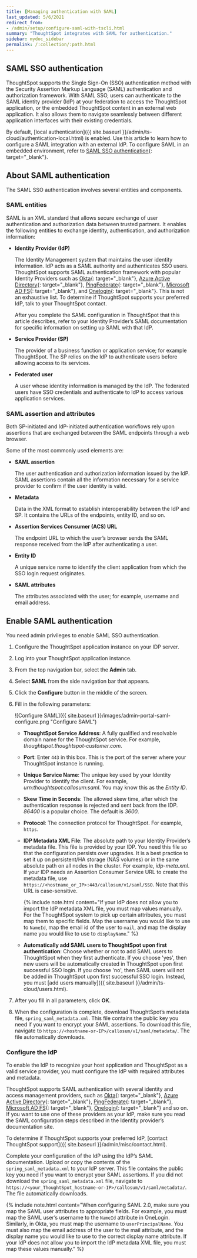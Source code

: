 ```yaml
---
title: [Managing authentication with SAML]
last_updated: 5/6/2021
redirect_from:
- /admin/setup/configure-saml-with-tscli.html
summary: "ThoughtSpot integrates with SAML for authentication."
sidebar: mydoc_sidebar
permalink: /:collection/:path.html
---
```

## SAML SSO authentication
ThoughtSpot supports the Single Sign-On (SSO) authentication method with the Security Assertion Markup Language (SAML) authentication and authorization framework. With SAML SSO, users can authenticate to the SAML identity provider (IdP) at your federation to access the ThoughtSpot application, or the embedded ThoughtSpot content in an external web application. It also allows them to navigate seamlessly between different application interfaces with their existing credentials.

By default, [local authentication]({{ site.baseurl }}/admin/ts-cloud/authentication-local.html) is enabled. Use this article to learn how to configure a SAML integration with an external IdP. To configure SAML in an embedded environment, refer to [SAML SSO authentication](https://docs.thoughtspot.com/visual-embed-sdk/dev/en/?pageid=saml-sso){: target="_blank"}.

## About SAML authentication
The SAML SSO authentication involves several entities and components.

### SAML entities
SAML is an XML standard that allows secure exchange of user authentication and authorization data between trusted partners. It enables the following entities to exchange identity, authentication, and authorization information:

- **Identity Provider (IdP)**

    The Identity Management system that maintains the user identity information. IdP acts as a SAML authority and authenticates SSO users. ThoughtSpot supports SAML authentication framework with popular Identity Providers such as [Okta](https://developer.okta.com/docs/guides/build-sso-integration/saml2/before-you-begin/){: target="_blank"}, [Azure Active Directory](https://docs.microsoft.com/en-us/powerapps/maker/portals/configure/configure-saml2-settings-azure-ad){: target="_blank"}, [PingFederate](https://docs.pingidentity.com/bundle/solution-guides/page/ozz1597769517562.html){: target="_blank"}, [Microsoft AD FS](https://docs.microsoft.com/en-us/powerapps/maker/portals/configure/configure-saml2-settings){: target="_blank"}, and [Onelogin](https://developers.onelogin.com/saml){: target="_blank"}. This is not an exhaustive list. To determine if ThoughtSpot supports your preferred IdP, talk to your ThoughtSpot contact.

    After you complete the SAML configuration in ThoughtSpot that this article describes, refer to your Identity Provider’s SAML documentation for specific information on setting up SAML with that IdP.

- **Service Provider (SP)**

    The provider of a business function or application service; for example ThoughtSpot. The SP relies on the IdP to authenticate users before allowing access to its services.

- **Federated user**

    A user whose identity information is managed by the IdP. The federated users have SSO credentials and authenticate to IdP to access various application services.

### SAML assertion and attributes
Both SP-initiated and IdP-initiated authentication workflows rely upon assertions that are exchanged between the SAML endpoints through a web browser.

Some of the most commonly used elements are:

- **SAML assertion**

    The user authentication and authorization information issued by the IdP. SAML assertions contain all the information necessary for a service provider to confirm if the user identity is valid.

- **Metadata**

    Data in the XML format to establish interoperability between the IdP and SP. It contains the URLs of the endpoints, entity ID, and so on.

- **Assertion Services Consumer (ACS) URL**

    The endpoint URL to which the user’s browser sends the SAML response received from the IdP after authenticating a user.

- **Entity ID**

    A unique service name to identify the client application from which the SSO login request originates.

- **SAML attributes**

    The attributes associated with the user; for example, username and email address.

## Enable SAML authentication
You need admin privileges to enable SAML SSO authentication.

1. Configure the ThoughtSpot application instance on your IDP server.

2. Log into your ThoughtSpot application instance.

3. From the top navigation bar, select the **Admin** tab.

4. Select **SAML** from the side navigation bar that appears.

5. Click the **Configure** button in the middle of the screen.

6. Fill in the following parameters:

    ![Configure SAML]({{ site.baseurl }}/images/admin-portal-saml-configure.png "Configure SAML")


    - **ThoughtSpot Service Address**: A fully qualified and resolvable domain name for the ThoughtSpot service. For example, *thoughtspot.thoughtspot-customer.com*.
    - **Port**: Enter `443` in this box. This is the port of the server where your ThoughtSpot instance is running.
    - **Unique Service Name**: The unique key used by your Identity Provider to identify the client. For example, *urn:thoughtspot:callosum:saml*. You may know this as the *Entity ID*.
    - **Skew Time in Seconds**: The allowed skew time, after which the authentication response is rejected and sent back from the IDP. *86400* is a popular choice. The default is *3600*.
    - **Protocol**: The connection protocol for ThoughtSpot. For example, `https`.
    - **IDP Metadata XML File**: The absolute path to your Identity Provider’s metadata file. This file is provided by your IDP. You need this file so that the configuration persists over upgrades. It is a best practice to set it up on persistent/HA storage (NAS volumes) or in the same absolute path on all nodes in the cluster. For example, *idp-meta.xml*. If your IDP needs an Assertion Consumer Service URL to create the metadata file, use `https://<hostname_or_IP>:443/callosum/v1/saml/SSO`. Note that this URL is case-sensitive.

      {% include note.html content="If your IdP does not allow you to import the IdP metadata XML file, you must map values manually. For the ThoughtSpot system to pick up certain attributes, you must map them to specific fields. Map the username you would like to use to <code>NameId</code>, map the email id of the user to <code>mail</code>, and map the display name you would like to use to <code>displayName</code>." %}

    - **Automatically add SAML users to ThoughtSpot upon first authentication**: Choose whether or not to add SAML users to ThoughtSpot when they first authenticate. If you choose 'yes', then new users will be automatically created in ThoughtSpot upon first successful SSO login. If you choose 'no', then SAML users will not be added in ThoughtSpot upon first successful SSO login. Instead, you must [add users manually]({{ site.baseurl }}/admin/ts-cloud/users.html).

7. After you fill in all parameters, click **OK**.

8. When the configuration is complete, download ThoughtSpot’s metadata file, `spring_saml_metadata.xml`. This file contains the public key you need if you want to encrypt your SAML assertions. To download this file, navigate to `https://<hostname-or-IP>/callosum/v1/saml/metadata/`. The file automatically downloads.

### Configure the IdP
To enable the IdP to recognize your host application and ThoughtSpot as a valid service provider, you must configure the IdP with required attributes and metadata.

ThoughtSpot supports SAML authentication with several identity and access management providers, such as [Okta](https://developer.okta.com/docs/guides/build-sso-integration/saml2/before-you-begin/){: target="_blank"}, [Azure Active Directory](https://docs.microsoft.com/en-us/powerapps/maker/portals/configure/configure-saml2-settings-azure-ad){: target="_blank"}, [PingFederate](https://docs.pingidentity.com/bundle/solution-guides/page/ozz1597769517562.html){: target="_blank"}, [Microsoft AD FS](https://docs.microsoft.com/en-us/powerapps/maker/portals/configure/configure-saml2-settings){: target="_blank"}, [Onelogin](https://developers.onelogin.com/saml){: target="_blank"} and so on. If you want to use one of these providers as your IdP, make sure you read the SAML configuration steps described in the Identity provider’s documentation site.

To determine if ThoughtSpot supports your preferred IdP, [contact ThoughtSpot support]({{ site.baseurl }}/admin/misc/contact.html).

Complete your configuration of the IdP using the IdP’s SAML documentation. Upload or copy the contents of the `spring_saml_metadata.xml` to your IdP server. This file contains the public key you need if you want to encrypt your SAML assertions. If you did not download the `spring_saml_metadata.xml` file, navigate to `https://<your_ThoughtSpot_hostname-or-IP>/callosum/v1/saml/metadata/`. The file automatically downloads.

{% include note.html content="When configuring SAML 2.0, make sure you map the SAML user attributes to appropriate fields. For example, you must map the SAML user’s username to the <code>NameId</code> attribute in OneLogin. Similarly, in Okta, you must map the username to <code>userPrincipalName</code>. You must also map the email address of the user to the mail attribute, and the display name you would like to use to the correct display name attribute. If your IdP does not allow you to import the IdP metadata XML file, you must map these values manually." %}

